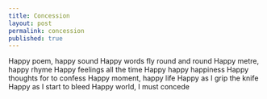 ```yaml
---
title: Concession
layout: post
permalink: concession
published: true
---
```

Happy poem, happy sound
Happy words fly round and round
Happy metre, happy rhyme
Happy feelings all the time
Happy happy happiness
Happy thoughts for to confess
Happy moment, happy life
Happy as I grip the knife
Happy as I start to bleed
Happy world, I must concede